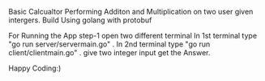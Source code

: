 Basic Calcualtor Performing Additon and Multiplication on two user given intergers.
Build Using golang with protobuf

For Running the App
step-1
  open two different terminal
  In 1st terminal type "go run server/servermain.go" .
  In 2nd terminal type "go run client/clientmain.go" .
    give two integer input
    get the Answer.
  
Happy Coding:)
  
